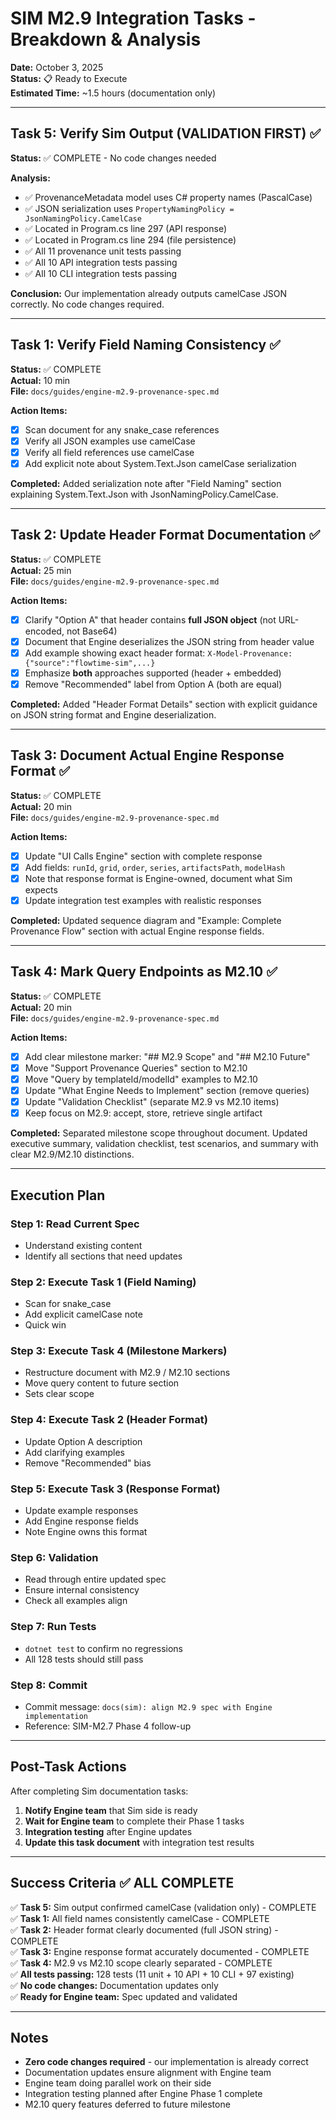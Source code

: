 # SIM M2.9 Integration Tasks - Breakdown & Analysis

**Date:** October 3, 2025  
**Status:** 📋 Ready to Execute  
**Estimated Time:** ~1.5 hours (documentation only)

---

## Task 5: Verify Sim Output (VALIDATION FIRST) ✅

**Status:** ✅ COMPLETE - No code changes needed

**Analysis:**
- ✅ ProvenanceMetadata model uses C# property names (PascalCase)
- ✅ JSON serialization uses `PropertyNamingPolicy = JsonNamingPolicy.CamelCase`
- ✅ Located in Program.cs line 297 (API response)
- ✅ Located in Program.cs line 294 (file persistence)
- ✅ All 11 provenance unit tests passing
- ✅ All 10 API integration tests passing
- ✅ All 10 CLI integration tests passing

**Conclusion:** Our implementation already outputs camelCase JSON correctly. No code changes required.

---

## Task 1: Verify Field Naming Consistency ✅

**Status:** ✅ COMPLETE  
**Actual:** 10 min  
**File:** `docs/guides/engine-m2.9-provenance-spec.md`

**Action Items:**
- [x] Scan document for any snake_case references
- [x] Verify all JSON examples use camelCase
- [x] Verify all field references use camelCase
- [x] Add explicit note about System.Text.Json camelCase serialization

**Completed:**
Added serialization note after "Field Naming" section explaining System.Text.Json with JsonNamingPolicy.CamelCase.

---

## Task 2: Update Header Format Documentation ✅

**Status:** ✅ COMPLETE  
**Actual:** 25 min  
**File:** `docs/guides/engine-m2.9-provenance-spec.md`

**Action Items:**
- [x] Clarify "Option A" that header contains **full JSON object** (not URL-encoded, not Base64)
- [x] Document that Engine deserializes the JSON string from header value
- [x] Add example showing exact header format: `X-Model-Provenance: {"source":"flowtime-sim",...}`
- [x] Emphasize **both** approaches supported (header + embedded)
- [x] Remove "Recommended" label from Option A (both are equal)

**Completed:**
Added "Header Format Details" section with explicit guidance on JSON string format and Engine deserialization.

---

## Task 3: Document Actual Engine Response Format ✅

**Status:** ✅ COMPLETE  
**Actual:** 20 min  
**File:** `docs/guides/engine-m2.9-provenance-spec.md`

**Action Items:**
- [x] Update "UI Calls Engine" section with complete response
- [x] Add fields: `runId`, `grid`, `order`, `series`, `artifactsPath`, `modelHash`
- [x] Note that response format is Engine-owned, document what Sim expects
- [x] Update integration test examples with realistic responses

**Completed:**
Updated sequence diagram and "Example: Complete Provenance Flow" section with actual Engine response fields.

---

## Task 4: Mark Query Endpoints as M2.10 ✅

**Status:** ✅ COMPLETE  
**Actual:** 20 min  
**File:** `docs/guides/engine-m2.9-provenance-spec.md`

**Action Items:**
- [x] Add clear milestone marker: "## M2.9 Scope" and "## M2.10 Future"
- [x] Move "Support Provenance Queries" section to M2.10
- [x] Move "Query by templateId/modelId" examples to M2.10
- [x] Update "What Engine Needs to Implement" section (remove queries)
- [x] Update "Validation Checklist" (separate M2.9 vs M2.10 items)
- [x] Keep focus on M2.9: accept, store, retrieve single artifact

**Completed:**
Separated milestone scope throughout document. Updated executive summary, validation checklist, test scenarios, and summary with clear M2.9/M2.10 distinctions.

---

## Execution Plan

### Step 1: Read Current Spec
- Understand existing content
- Identify all sections that need updates

### Step 2: Execute Task 1 (Field Naming)
- Scan for snake_case
- Add explicit camelCase note
- Quick win

### Step 3: Execute Task 4 (Milestone Markers)
- Restructure document with M2.9 / M2.10 sections
- Move query content to future section
- Sets clear scope

### Step 4: Execute Task 2 (Header Format)
- Update Option A description
- Add clarifying examples
- Remove "Recommended" bias

### Step 5: Execute Task 3 (Response Format)
- Update example responses
- Add Engine response fields
- Note Engine owns this format

### Step 6: Validation
- Read through entire updated spec
- Ensure internal consistency
- Check all examples align

### Step 7: Run Tests
- `dotnet test` to confirm no regressions
- All 128 tests should still pass

### Step 8: Commit
- Commit message: `docs(sim): align M2.9 spec with Engine implementation`
- Reference: SIM-M2.7 Phase 4 follow-up

---

## Post-Task Actions

After completing Sim documentation tasks:
1. **Notify Engine team** that Sim side is ready
2. **Wait for Engine team** to complete their Phase 1 tasks
3. **Integration testing** after Engine updates
4. **Update this task document** with integration test results

---

## Success Criteria ✅ ALL COMPLETE

✅ **Task 5:** Sim output confirmed camelCase (validation only) - COMPLETE  
✅ **Task 1:** All field names consistently camelCase - COMPLETE  
✅ **Task 2:** Header format clearly documented (full JSON string) - COMPLETE  
✅ **Task 3:** Engine response format accurately documented - COMPLETE  
✅ **Task 4:** M2.9 vs M2.10 scope clearly separated - COMPLETE  
✅ **All tests passing:** 128 tests (11 unit + 10 API + 10 CLI + 97 existing)  
✅ **No code changes:** Documentation updates only  
✅ **Ready for Engine team:** Spec updated and validated  

---

## Notes

- **Zero code changes required** - our implementation is already correct
- Documentation updates ensure alignment with Engine team
- Engine team doing parallel work on their side
- Integration testing planned after Engine Phase 1 complete
- M2.10 query features deferred to future milestone
